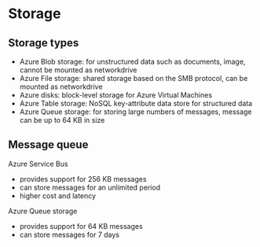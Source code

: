 # Storage

## Storage types
- Azure Blob storage: for unstructured data such as documents, image, cannot be mounted as networkdrive
- Azure File storage: shared storage based on the SMB protocol, can be mounted as networkdrive
- Azure disks: block-level storage for Azure Virtual Machines
- Azure Table storage: NoSQL key-attribute data store for structured data
- Azure Queue storage: for storing large numbers of messages, message can be up to 64 KB in size

## Message queue
Azure Service Bus
- provides support for 256 KB messages
- can store messages for an unlimited period
- higher cost and latency

Azure Queue storage 
- provides support for 64 KB messages
- can store messages for 7 days
